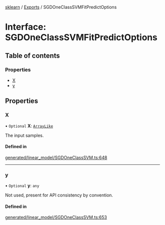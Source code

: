 [sklearn](../readme.md) / [Exports](../modules.md) / SGDOneClassSVMFitPredictOptions

# Interface: SGDOneClassSVMFitPredictOptions

## Table of contents

### Properties

- [X](SGDOneClassSVMFitPredictOptions.md#x)
- [y](SGDOneClassSVMFitPredictOptions.md#y)

## Properties

### X

• `Optional` **X**: [`ArrayLike`](../modules.md#arraylike)

The input samples.

#### Defined in

[generated/linear_model/SGDOneClassSVM.ts:648](https://github.com/transitive-bullshit/scikit-learn-ts/blob/367336a/packages/sklearn/src/generated/linear_model/SGDOneClassSVM.ts#L648)

___

### y

• `Optional` **y**: `any`

Not used, present for API consistency by convention.

#### Defined in

[generated/linear_model/SGDOneClassSVM.ts:653](https://github.com/transitive-bullshit/scikit-learn-ts/blob/367336a/packages/sklearn/src/generated/linear_model/SGDOneClassSVM.ts#L653)
